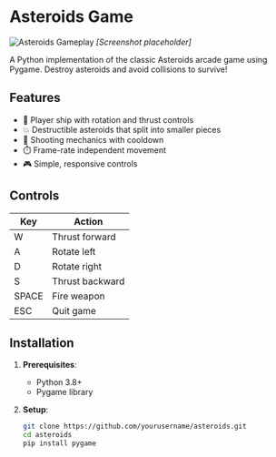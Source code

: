 # Asteroids Game

![Asteroids Gameplay](screenshot.png) *[Screenshot placeholder]*

A Python implementation of the classic Asteroids arcade game using Pygame. Destroy asteroids and avoid collisions to survive!

## Features

- 🚀 Player ship with rotation and thrust controls
- 💥 Destructible asteroids that split into smaller pieces
- 🔫 Shooting mechanics with cooldown
- ⏱️ Frame-rate independent movement
- 🎮 Simple, responsive controls

## Controls

| Key | Action |
|-----|--------|
| W   | Thrust forward |
| A   | Rotate left |
| D   | Rotate right |
| S   | Thrust backward |
| SPACE | Fire weapon |
| ESC | Quit game |

## Installation

1. **Prerequisites**:
   - Python 3.8+
   - Pygame library

2. **Setup**:
   ```bash
   git clone https://github.com/yourusername/asteroids.git
   cd asteroids
   pip install pygame
